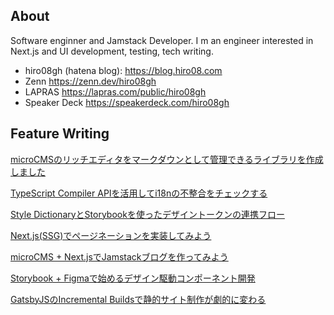 ## About

Software enginner and Jamstack Developer. I m an engineer interested in Next.js and UI development, testing, tech writing.

- hiro08gh (hatena blog): https://blog.hiro08.com
- Zenn https://zenn.dev/hiro08gh
- LAPRAS https://lapras.com/public/hiro08gh
- Speaker Deck https://speakerdeck.com/hiro08gh

## Feature Writing

[microCMSのリッチエディタをマークダウンとして管理できるライブラリを作成しました](https://zenn.dev/microcms/articles/af63535dca128f)

[TypeScript Compiler APIを活用してi18nの不整合をチェックする](https://tech.commmune.jp/entry/2023/08/02/112000)

[Style DictionaryとStorybookを使ったデザイントークンの連携フロー](https://blog.microcms.io/styledictionary-storybook/)

[Next.js(SSG)でページネーションを実装してみよう](https://blog.microcms.io/next-pagination/)

[microCMS + Next.jsでJamstackブログを作ってみよう](https://blog.microcms.io/microcms-next-jamstack-blog/)

[Storybook + Figmaで始めるデザイン駆動コンポーネント開発](https://code-log.hatenablog.com/entry/2020/08/31/161537)

[GatsbyJSのIncremental Buildsで静的サイト制作が劇的に変わる](https://code-log.hatenablog.com/entry/2020/04/27/084528)
